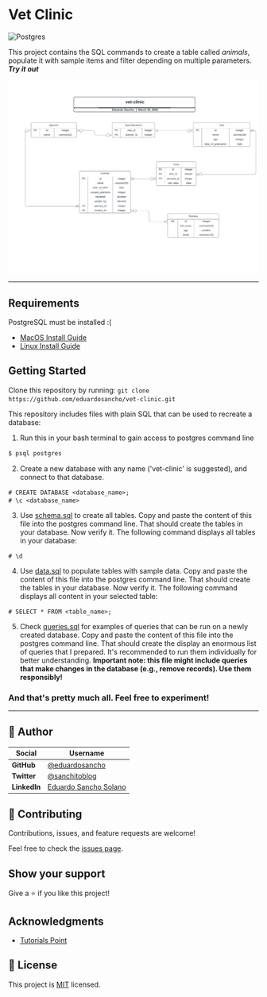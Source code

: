 # Vet Clinic

![Postgres](https://img.shields.io/badge/postgres-%23316192.svg?style=for-the-badge&logo=postgresql&logoColor=white)

This project contains the SQL commands to create a table called *animals*, populate it with sample items and filter depending on multiple parameters.
___Try it out___

![ER diagram](screenshots/vet-clinic.png)
<hr>

## Requirements
PostgreSQL must be installed :(

  - [MacOS Install Guide](https://www.postgresql.org/download/macosx/)
  - [Linux Install Guide](https://www.postgresql.org/download/linux/debian/)
## Getting Started

Clone this repository by running: 
`git clone https://github.com/eduardosancho/vet-clinic.git`

This repository includes files with plain SQL that can be used to recreate a database:

1. Run this in your bash terminal to gain access to postgres command line
~~~ bash
$ psql postgres
~~~

2. Create a new database with any name ('vet-clinic' is suggested), and connect to that database.
~~~ postgres
# CREATE DATABASE <database_name>;
# \c <database_name>
~~~

3. Use [schema.sql](./schema.sql) to create all tables. Copy and paste the content of this file into the postgres command line. That should create the tables in your database.
Now verify it. The following command displays all tables in your database:
~~~ postgres
# \d
~~~

4.  Use [data.sql](./data.sql) to populate tables with sample data. Copy and paste the content of this file into the postgres command line. That should create the tables in your database.
Now verify it. The following command displays all content in your selected table:
~~~ postgres
# SELECT * FROM <table_name>;
~~~

5. Check [queries.sql](./queries.sql) for examples of queries that can be run on a newly created database. Copy and paste the content of this file into the postgres command line. That should create the display an enormous list of queries that I prepared. It's recommended to run them individually for better understanding.
**Important note: this file might include queries that make changes in the database (e.g., remove records). Use them responsibly!**

### And that's pretty much all. Feel free to experiment!
<hr />

## 👤 Author

| Social       | Username                                               |
| ------------ | ---------------------------------------------------- |
 **GitHub**  | [@eduardosancho](https://github.com/eduardosancho)
 **Twitter** | [@sanchitoblog](https://twitter.com/sanchitoblog)
 **LinkedIn** | [Eduardo Sancho Solano](https://www.linkedin.com/in/eduardo-sancho-solano/)


## 🤝 Contributing

Contributions, issues, and feature requests are welcome!

Feel free to check the [issues page](../../issues/).

## Show your support

Give a ⭐️ if you like this project!

## Acknowledgments

- [Tutorials Point](https://www.tutorialspoint.com/postgresql/postgresql_create_table.htm)

## 📝 License

This project is [MIT](./MIT.md) licensed.
